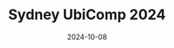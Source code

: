 ---
title: "Sydney UbiComp 2024"
date: "2024-10-08"
description: "Conference participation at UbiComp 2024 in Sydney"
--- 